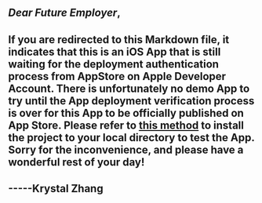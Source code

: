 ## ***Dear Future Employer***, 
## If you are redirected to this Markdown file, it indicates that this is an iOS App that is still waiting for the deployment authentication process from AppStore on Apple Developer Account. There is unfortunately no demo App to try until the App deployment verification process is over for this App to be officially published on App Store. Please refer to [this method](https://github.com/KrystalZhang612/KrystalZhang-RepliFlix#method-to-run--test-the-project-locally) to install the project to your local directory to test the App. Sorry for the inconvenience, and please have a wonderful rest of your day! 
## -----Krystal Zhang
